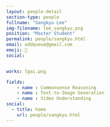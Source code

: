 ```yaml
---
layout: people-detail
section-type: people
fullname: "Sangkyu Lee"
img-filename: lee_sangkyu.png
position: "Master Student"
permalink: people/sangkyu.html
email: oddqueue@gmail.com
emoji: 🤔
social:


works: lgai.png

fields:
    - name : Commonsense Reasoning
    - name : Text-to-Image Generation
    - name : Video Understanding
social:
  - title: home
    url: people/sangkyu.html
---
```

